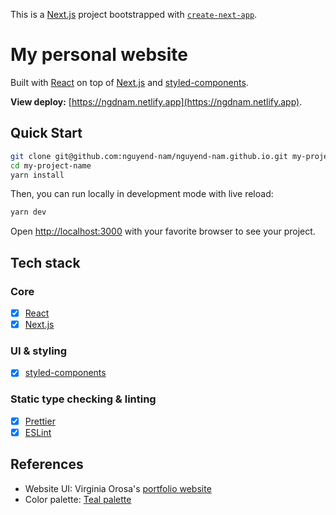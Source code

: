 This is a [Next.js](https://nextjs.org/) project bootstrapped with [`create-next-app`](https://github.com/vercel/next.js/tree/canary/packages/create-next-app).

# My personal website

Built with [React](https://reactjs.org/) on top of [Next.js](https://nextjs.org/) and [styled-components](https://styled-components.com/).

**View deploy:** [https://ngdnam.netlify.app](https://ngdnam.netlify.app).

## Quick Start

```bash
git clone git@github.com:nguyend-nam/nguyend-nam.github.io.git my-project-name
cd my-project-name
yarn install
```

Then, you can run locally in development mode with live reload:

```bash
yarn dev
```

Open [http://localhost:3000](http://localhost:3000) with your favorite browser
to see your project.

## Tech stack

### Core

- [x] [React](https://reactjs.org/)
- [x] [Next.js](https://nextjs.org/)

### UI & styling

- [x] [styled-components](https://styled-components.com/)

### Static type checking & linting

- [x] [Prettier](https://prettier.io/)
- [x] [ESLint](http://eslint.org/)

## References

- Website UI: Virginia Orosa's [portfolio website](https://www.virginiaorosa.com/)
- Color palette: [Teal palette](https://colorhunt.co/palette/04364a176b8764ccc5dafffb)
